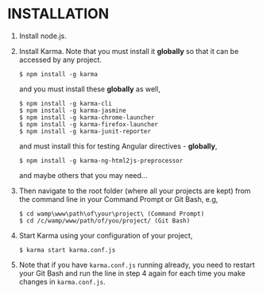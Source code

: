 # INSTALLATION

1. Install node.js.

2. Install Karma. Note that you must install it **globally** so that it can be accessed by any project.

    `$ npm install -g karma`
    
    and you must install these **globally** as well,

    ```
    $ npm install -g karma-cli
    $ npm install -g karma-jasmine
    $ npm install -g karma-chrome-launcher
    $ npm install -g karma-firefox-launcher
    $ npm install -g karma-junit-reporter
    ```

    and must install this for testing Angular directives - **globally**,

    `$ npm install -g karma-ng-html2js-preprocessor`

    and maybe others that you may need...

3. Then navigate to the root folder (where all your projects are kept) from the command line in your Command Prompt or Git Bash, e.g,

    ```
    $ cd wamp\www\path\of\your\project\ (Command Prompt)
    $ cd /c/wamp/www/path/of/you/project/ (Git Bash)
    ```

4. Start Karma using your configuration of your project,

    `$ karma start karma.conf.js`

5. Note that if you have `karma.conf.js` running already, you need to restart your Git Bash and run the line in step 4 again for each time you make changes in `karma.conf.js`.